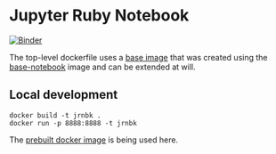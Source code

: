 # Jupyter Ruby Notebook

[![Binder](https://mybinder.org/badge.svg)](https://mybinder.org/v2/gh/gorenje/jupyter_ruby_notebook/master)

The top-level dockerfile uses a [base image](base_image) that was created
using the [base-notebook](https://github.com/jupyter/docker-stacks/tree/master/base-notebook) image and can be extended at will.


## Local development

    docker build -t jrnbk .
    docker run -p 8888:8888 -t jrnbk

The [prebuilt docker image](https://hub.docker.com/r/gorenje/jupyter-ruby-notebook/) is being used here.
